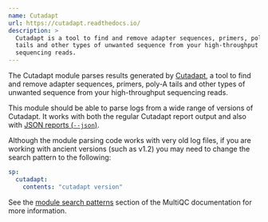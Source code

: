 ```yaml
---
name: Cutadapt
url: https://cutadapt.readthedocs.io/
description: >
  Cutadapt is a tool to find and remove adapter sequences, primers, poly-A
  tails and other types of unwanted sequence from your high-throughput
  sequencing reads.
---
```


The Cutadapt module parses results generated by
[Cutadapt](https://cutadapt.readthedocs.io/),
a tool to find and remove adapter sequences, primers, poly-A
tails and other types of unwanted sequence from your high-throughput
sequencing reads.

This module should be able to parse logs from a wide range of versions of Cutadapt.
It works with both the regular Cutadapt report output and also with
[JSON reports (`--json`)](https://cutadapt.readthedocs.io/en/latest/guide.html#json-report).

Although the module parsing code works with very old log files, if you are working with
ancient versions (such as v1.2) you may need to change the search pattern to the following:

```yaml
sp:
  cutadapt:
    contents: "cutadapt version"
```

See the [module search patterns](http://multiqc.info/docs/#module-search-patterns)
section of the MultiQC documentation for more information.
